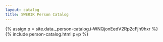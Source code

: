 ```yaml
---
layout: catalog
title: SWERIK Person Catalog
---
```

{% assign p = site.data._person-catalog.i-WNQjonEedV2Rp2cFjh9hxr %}
{% include person-catalog.html p=p %}

